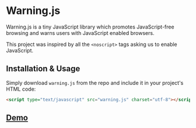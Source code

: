 # Warning.js

Warning.js is a tiny JavaScript library which promotes JavaScript-free browsing and warns users with JavaScript enabled browsers.

This project was inspired by all the `<noscript>` tags asking us to enable JavaScript.


## Installation & Usage

Simply download `warning.js` from the repo and include it in your project's HTML code:

```html
<script type="text/javascript" src="warning.js" charset="utf-8"></script>
```

## [Demo](https://asciimoo.github.io/warning.js/)
